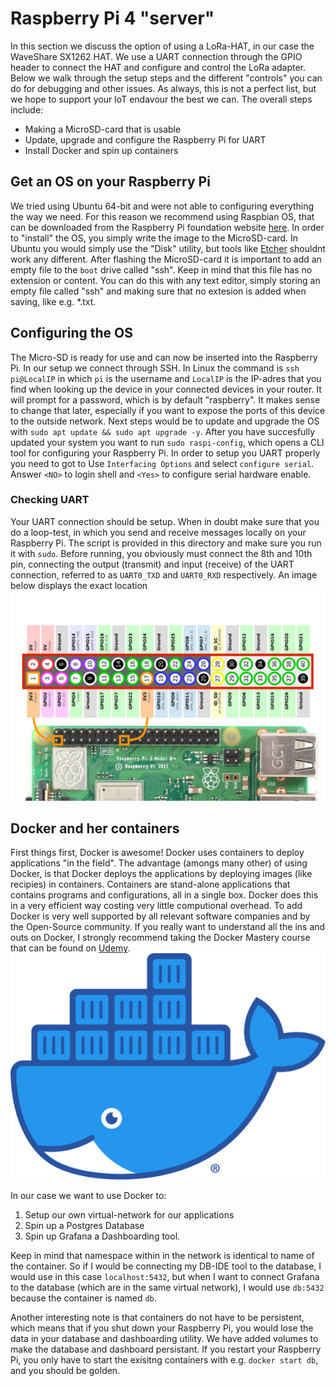 # Raspberry Pi 4 "server"

In this section we discuss the option of using a LoRa-HAT, in our case the WaveShare SX1262 HAT. We use a UART connection through the GPIO header to connect the HAT and configure and control the LoRa adapter. Below we walk through the setup steps and the different "controls" you can do for debugging and other issues. As always, this is not a perfect list, but we hope to support your IoT endavour the best we can. The overall steps include:

* Making a MicroSD-card that is usable
* Update, upgrade and configure the Raspberry Pi for UART
* Install Docker and spin up containers

## Get an OS on your Raspberry Pi
We tried using Ubuntu 64-bit and were not able to configuring everything the way we need. For this reason we recommend using Raspbian OS, that can be downloaded from the Raspberry Pi foundation website [here](https://www.raspberrypi.org/downloads/). In order to "install" the OS, you simply write the image to the MicroSD-card. In Ubuntu you would simply use the "Disk" utility, but tools like [Etcher](https://www.balena.io/etcher/) shouldnt work any different. After flashing the MicroSD-card it is important to add an empty file to the `boot` drive called "ssh". Keep in mind that this file has no extension or content. You can do this with any text editor, simply storing an empty file called "ssh" and making sure that no extesion is added when saving, like e.g. *.txt. 

## Configuring the OS
The Micro-SD is ready for use and can now be inserted into the Raspberry Pi. In our setup we connect through SSH. In Linux the command is `ssh pi@LocalIP` in which `pi` is the username and `LocalIP` is the IP-adres that you find when looking up the device in your connected devices in your router. It will prompt for a password, which is by default "raspberry". It makes sense to change that later, especially if you want to expose the ports of this device to the outside network. Next steps would be to update and upgrade the OS with `sudo apt update && sudo apt upgrade -y`. After you have succesfully updated your system you want to run `sudo raspi-config`, which opens a CLI tool for configuring your Raspberry Pi. In order to setup you UART properly you need to got to Use `Interfacing Options` and select `configure serial`. Answer `<NO>` to login shell and `<Yes>` to configure serial hardware enable. 
### Checking UART
Your UART connection should be setup. When in doubt make sure that you do a loop-test, in which you send and receive messages locally on your Raspberry Pi. The script is provided in this directory and make sure you run it with `sudo`. Before running, you obviously must connect the 8th and 10th pin, connecting the output (transmit) and input (receive) of the UART connection, referred to as `UART0_TXD` and `UART0_RXD` respectively. An image below displays the exact location 
![Pinout Raspberry Pi](doc/Raspberry-Pi-GPIO-Header-with-Photo.png)

## Docker and her containers
First things first, Docker is awesome! Docker uses containers to deploy applications "in the field". The advantage (amongs many other) of using Docker, is that Docker deploys the applications by deploying images (like recipies) in containers. Containers are stand-alone applications that contains programs and configurations, all in a single box. Docker does this in a very efficient way costing very little computional overhead. To add Docker is very well supported by all relevant software companies and by the Open-Source community. If you really want to understand all the ins and outs on Docker, I strongly recommend taking the Docker Mastery course that can be found on [Udemy](https://www.udemy.com/course/docker-mastery/). 
![Docker-Logo](doc/Moby-logo.png)

In our case we want to use Docker to:
1. Setup our own virtual-network for our applications
2. Spin up a Postgres Database
3. Spin up Grafana a Dashboarding tool. 

Keep in mind that namespace within in the network is identical to name of the container. So if I would be connecting my DB-IDE tool to the database, I would use in this case `localhost:5432`, but when I want to connect Grafana to the database (which are in the same virtual network), I would use `db:5432` because the container is named `db`. 

Another interesting note is that containers do not have to be persistent, which means that if you shut down your Raspberry Pi, you would lose the data in your database and dashboarding utility. We have added volumes to make the database and dashboard persistant. If you restart your Raspberry Pi, you only have to start the exisitng containers with e.g. `docker start db`, and you should be golden. 